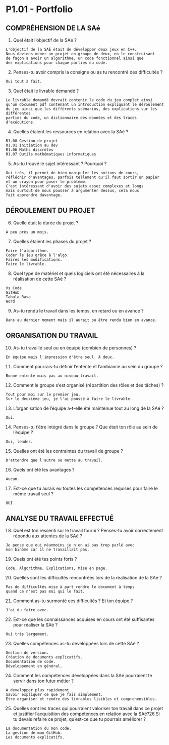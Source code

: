 # P1.01 - Portfolio

## COMPRÉHENSION DE LA SAé
1.  Quel était l’objectif de la SAé ?
```
L'objectif de la SAÉ était de développer deux jeux en C++.
Nous devions mener un projet en groupe de deux, en le construisant
de façon à avoir un algorithme, un code fonctionnel ainsi que
des explications pour chaque parties du code.
```
2.  Penses-tu avoir compris la consigne ou as tu rencontré des difficultés ?
```
Oui tout à fait.
```
3.  Quel était le livrable demandé ?
```
Le livrable demandé devrait contenir le code du jeu complet ainsi
qu'un document pdf contenant un introduction expliquant le déroulement
du jeu ainsi que les différents scénarios, des explications sur les différentes
parties du code, un dictionnaire des données et des traces d'exécutions.
```
4.  Quelles étaient les ressources en relation avec la SAé ?
```
R1.08 Gestion de projet
R1.01 Initiation au dev
R1.06 Maths discrètes
R1.07 Outils mathématiques informatiques
```
5.  As-tu trouvé le sujet intéressant ? Pourquoi ?
```
Oui très, il permet de bien manipuler les notions de cours,
réfléchir d'avantages, parfois tellement qu'il faut sortir un papier
et un crayon pour poser le problème.
C'est intéressant d'avoir des sujets assez complexes et longs
mais surtout de nous pousser à argumenter dessus, cela nous
fait apprendre davantage.
```
## DÉROULEMENT DU PROJET
6.  Quelle était la durée du projet ?
```
A peu près un mois.
```
7.  Quelles étaient les phases du projet ?
```
Faire l'algorithme.
Coder le jeu grâce à l'algo.
Faires les modifications.
Faire le livrable.
```
8.  Quel  type  de  matériel  et  quels  logiciels  ont  été  nécessaires  à  la  réalisation  de  cette SAé ?
```
Vs Code
GitHub
Tabula Rasa
Word
```
9.  As-tu rendu le travail dans les temps, en retard ou en avance ?
```
Dans au dernier moment mais il aurait pu être rendu bien en avance.
```
## ORGANISATION DU TRAVAIL
10. As-tu travaillé seul ou en équipe (combien de personnes) ?
```
En équipe mais l'impression d'être seul. À deux.
```
11. Comment pourrais-tu définir l’entente et l’ambiance au sein du groupe  ?
```
Bonne entente mais pas au niveau travail.
```
12. Comment le groupe s’est organisé (répartition des rôles et des tâches) ?
```
Tout pour moi sur le premier jeu.
Sur le deuxième jeu, je l'ai poussé à faire le livrable.
```
13. L’organisation de l’équipe a-t-elle été maintenue tout au long de la SAé ?
```
Oui.
```
14. Penses-tu t’être intégré dans le groupe ? Que était ton rôle au sein de l’équipe ?
```
Oui, leader.
```
15. Quelles ont été les contraintes du travail de groupe ?
```
D'attendre que l'autre se mette au travail.
```
16. Quels ont été les avantages ?
```
Aucun.
```
17. Est-ce  que  tu  aurais  eu  toutes  les  compétences  requises  pour  faire  le  même  travail seul ?
```
OUI
```
## ANALYSE DU TRAVAIL EFFECTUÉ
18. Quel est ton ressenti sur le travail fourni ? Penses-tu avoir correctement répondu aux attentes de la SAé ?
```
Je pense que oui néanmoins je n'en ai pas trop parlé avec
mon binôme car il ne travaillait pas.
```
19. Quels ont été tes points forts ?
```
Code, Algorithme, Explications, Mise en page.
```
20. Quelles sont les difficultés rencontrées lors de la réalisation de la SAé ?
```
Pas de difficultés mise à part rendre le document à temps
quand ce n'est pas moi qui le fait.
```
21. Comment as-tu surmonté ces difficultés ? Et ton équipe ?
```
J'ai du faire avec.
```
22. Est-ce  que  les  connaissances  acquises  en  cours  ont  été  suffisantes  pour  réaliser  la SAé ?
```
Oui très largement.
```
23. Quelles compétences as-tu développées lors de cette SAé ?
```
Gestion de version.
Création de documents explicatifs.
Documentation de code.
Développement en général.
```
24. Comment  les  compétences  développées  dans  la  SAé  pourraient  te  servir  dans  ton futur métier ?
```
A developper plus rapidement.
Savoir expliquer ce que je fais simplement.
Etre organiser et rendre des livrables lisibles et comprehensibles.
```
25. Quelles  sont  les  traces  qui  pourraient  valoriser  ton  travail  dans  ce  projet  et  justifier l’acquisition des compétences en relation avec la SAé?26.Si tu devais refaire ce projet, qu’est-ce que tu pourrais améliorer ?
```
La documentation du mon code.
La gestion de mon GitHub.
Les documents explicatifs.
```